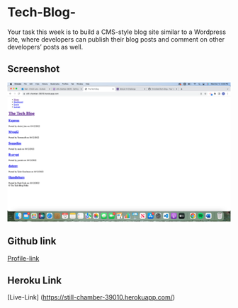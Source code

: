 # Tech-Blog-
Your task this week is to build a CMS-style blog site similar to a Wordpress site, where developers can publish their blog posts and comment on other developers’ posts as well.

## Screenshot

![Webpage screenshot](./Assets/screenshot.png)

## Github link
[Profile-link](https://github.com/Christilato/Tech-Blog-/)

## Heroku Link
[Live-Link] (https://still-chamber-39010.herokuapp.com/)